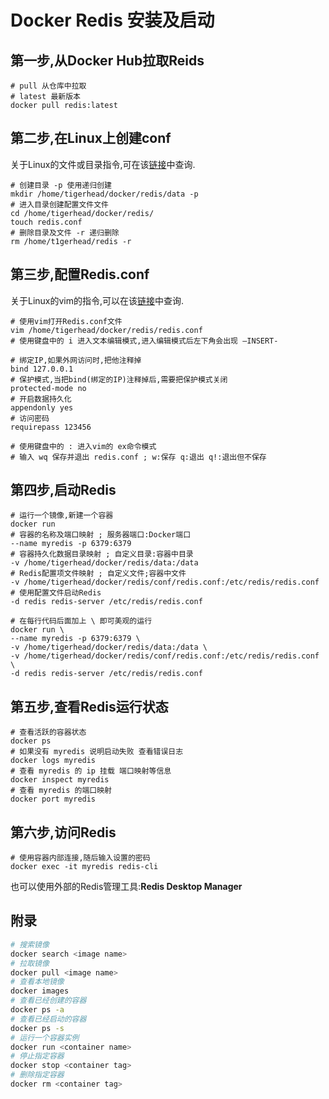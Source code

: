 # Docker Redis 安装及启动



## 第一步,从Docker Hub拉取Reids

```shell
# pull 从仓库中拉取
# latest 最新版本
docker pull redis:latest
```

## 第二步,在Linux上创建conf

关于Linux的文件或目录指令,可在该[链接](https://www.runoob.com/linux/linux-file-content-manage.html)中查询.

```shell
# 创建目录 -p 使用递归创建
mkdir /home/tigerhead/docker/redis/data -p
# 进入目录创建配置文件文件
cd /home/tigerhead/docker/redis/
touch redis.conf
# 删除目录及文件 -r 递归删除
rm /home/t1gerhead/redis -r
```

## 第三步,配置Redis.conf

关于Linux的vim的指令,可以在该[链接](https://www.runoob.com/linux/linux-vim.html)中查询.

```shell
# 使用vim打开Redis.conf文件
vim /home/tigerhead/docker/redis/redis.conf
# 使用键盘中的 i 进入文本编辑模式,进入编辑模式后左下角会出现 –INSERT- 

# 绑定IP,如果外网访问时,把他注释掉
bind 127.0.0.1
# 保护模式,当把bind(绑定的IP)注释掉后,需要把保护模式关闭
protected-mode no
# 开启数据持久化
appendonly yes
# 访问密码
requirepass 123456

# 使用键盘中的 : 进入vim的 ex命令模式
# 输入 wq 保存并退出 redis.conf ; w:保存 q:退出 q!:退出但不保存
```

## 第四步,启动Redis

```shell
# 运行一个镜像,新建一个容器
docker run 
# 容器的名称及端口映射 ; 服务器端口:Docker端口
--name myredis -p 6379:6379 
# 容器持久化数据目录映射 ; 自定义目录:容器中目录
-v /home/tigerhead/docker/redis/data:/data 
# Redis配置项文件映射 ; 自定义文件;容器中文件
-v /home/tigerhead/docker/redis/conf/redis.conf:/etc/redis/redis.conf 
# 使用配置文件启动Redis
-d redis redis-server /etc/redis/redis.conf

# 在每行代码后面加上 \ 即可美观的运行
docker run \
--name myredis -p 6379:6379 \
-v /home/tigerhead/docker/redis/data:/data \
-v /home/tigerhead/docker/redis/conf/redis.conf:/etc/redis/redis.conf \
-d redis redis-server /etc/redis/redis.conf
```

## 第五步,查看Redis运行状态

```shell
# 查看活跃的容器状态
docker ps
# 如果没有 myredis 说明启动失败 查看错误日志
docker logs myredis
# 查看 myredis 的 ip 挂载 端口映射等信息
docker inspect myredis
# 查看 myredis 的端口映射
docker port myredis
```

## 第六步,访问Redis

```shell
# 使用容器内部连接,随后输入设置的密码
docker exec -it myredis redis-cli
```

也可以使用外部的Redis管理工具:**Redis Desktop Manager**

## 附录

```bash
# 搜索镜像
docker search <image name>
# 拉取镜像
docker pull <image name>
# 查看本地镜像
docker images
# 查看已经创建的容器
docker ps -a
# 查看已经启动的容器
docker ps -s
# 运行一个容器实例
docker run <container name>
# 停止指定容器
docker stop <container tag>
# 删除指定容器
docker rm <container tag>
```